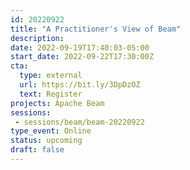 ```yaml
---
id: 20220922
title: "A Practitioner's View of Beam"
description: 
date: 2022-09-19T17:40:03-05:00
start_date: 2022-09-22T17:30:00Z
cta: 
  type: external
  url: https://bit.ly/3DpDzOZ
  text: Register
projects: Apache Beam
sessions: 
 - sessions/beam/beam-20220922
type_event: Online
status: upcoming
draft: false
---
```




